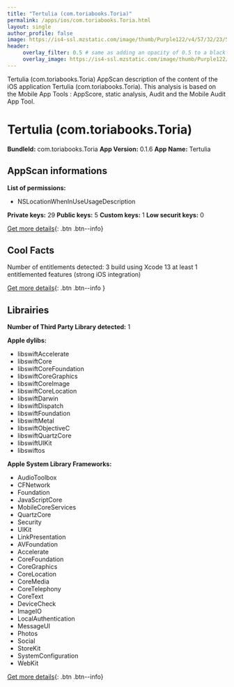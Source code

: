 ```yaml
---
title: "Tertulia (com.toriabooks.Toria)"
permalink: /apps/ios/com.toriabooks.Toria.html
layout: single
author_profile: false
image: https://is4-ssl.mzstatic.com/image/thumb/Purple122/v4/57/32/23/57322358-3f22-66f9-fbe2-329b4c5fac9e/AppIcon-0-0-1x_U007emarketing-0-0-0-7-0-0-sRGB-0-0-0-GLES2_U002c0-512MB-85-220-0-0.png/512x512bb.jpg
header: 
     overlay_filter: 0.5 # same as adding an opacity of 0.5 to a black background
     overlay_image: https://is4-ssl.mzstatic.com/image/thumb/Purple122/v4/57/32/23/57322358-3f22-66f9-fbe2-329b4c5fac9e/AppIcon-0-0-1x_U007emarketing-0-0-0-7-0-0-sRGB-0-0-0-GLES2_U002c0-512MB-85-220-0-0.png/512x512bb.jpg
---
```

Tertulia (com.toriabooks.Toria) AppScan description of the content of the iOS application Tertulia (com.toriabooks.Toria). This analysis is based on the Mobile App Tools : AppScore, static analysis, Audit and the Mobile Audit App Tool.

# Tertulia (com.toriabooks.Toria)

**BundleId:** com.toriabooks.Toria
**App Version:** 0.1.6
**App Name:** Tertulia


## AppScan informations 

**List of permissions:** 
- NSLocationWhenInUseUsageDescription
  
  
**Private keys:** 29
**Public keys:** 5
**Custom keys:** 1
**Low securit keys:** 0
  
[Get more details](/pricing.html){: .btn .btn--info}

## Cool Facts

Number of entitlements detected: 3
build using Xcode 13
at least 1 entitlemented features (strong iOS integration)
  
[Get more details](/pricing.html){: .btn .btn--info }

## Librairies 
**Number of Third Party Library detected:** 1


**Apple dylibs:**
- libswiftAccelerate
- libswiftCore
- libswiftCoreFoundation
- libswiftCoreGraphics
- libswiftCoreImage
- libswiftCoreLocation
- libswiftDarwin
- libswiftDispatch
- libswiftFoundation
- libswiftMetal
- libswiftObjectiveC
- libswiftQuartzCore
- libswiftUIKit
- libswiftos


**Apple System Library Frameworks:**
- AudioToolbox
- CFNetwork
- Foundation
- JavaScriptCore
- MobileCoreServices
- QuartzCore
- Security
- UIKit
- LinkPresentation
- AVFoundation
- Accelerate
- CoreFoundation
- CoreGraphics
- CoreLocation
- CoreMedia
- CoreTelephony
- CoreText
- DeviceCheck
- ImageIO
- LocalAuthentication
- MessageUI
- Photos
- Social
- StoreKit
- SystemConfiguration
- WebKit


  
[Get more details](/pricing.html){: .btn .btn--info}

